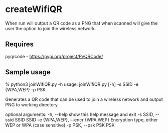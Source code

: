 # createWifiQR

When run will output a QR code as a PNG that when scanned will give the user the option to join the wireless network.

## Requires
pyqrcode - https://pypi.org/project/PyQRCode/

## Sample usage

% python3 joinWifiQR.py -h
usage: joinWifiQR.py [-h] -s SSID -e {WPA,WEP} -p PSK

Generates a QR code that can be used to join a wireless network and output PNG to working directory.

optional arguments:
  -h, --help            show this help message and exit
  -s SSID, --ssid SSID  SSID
  -e {WPA,WEP}, --encr {WPA,WEP}
                        Encryption type, either WEP or WPA (case sensitive)
  -p PSK, --psk PSK     PSK
